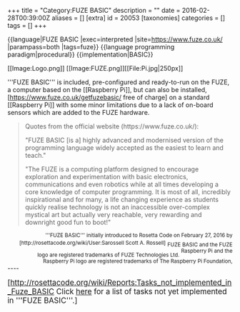 +++
title = "Category:FUZE BASIC"
description = ""
date = 2016-02-28T00:39:00Z
aliases = []
[extra]
id = 20053
[taxonomies]
categories = []
tags = []
+++

{{language|FUZE BASIC
|exec=interpreted
|site=https://www.fuze.co.uk/
|parampass=both
|tags=fuze}}
{{language programming paradigm|procedural}}
{{implementation|BASIC}}

[[Image:Logo.png]]         [[Image:FUZE.png]][[File:Pi.jpg|250px]]


'''FUZE BASIC''' is included, pre-configured and ready-to-run on the FUZE, a computer based on the [[Raspberry Pi]], but can also be installed, [https://www.fuze.co.uk/getfuzebasic/ free of charge] on a standard [[Raspberry Pi]] with some minor limitations due to a lack of on-board sensors which are added to the FUZE hardware.

<blockquote>
Quotes from the official website (https://www.fuze.co.uk/):

"FUZE BASIC [is a] highly advanced and modernised version of the programming language widely accepted as the easiest to learn and teach."

"The FUZE is a computing platform designed to encourage exploration and experimentation with basic electronics, communications and even robotics while at all times developing a core knowledge of computer programming. It is most of all, incredibly inspirational and for many, a life changing experience as students quickly realise technology is not an inaccessible over-complex mystical art but actually very reachable, very rewarding and downright good fun to boot!"
</blockquote>

<div style="text-align: right; direction: ltr; margin-left: 1em;"><small>'''FUZE BASIC''' initially introduced to Rosetta Code on February 27, 2016 by [http://rosettacode.org/wiki/User:Sarossell Scott A. Rossell]</small>
<sub>FUZE BASIC and the FUZE logo are registered trademarks of FUZE Technologies Ltd.</sub>
<sup>Raspberry Pi and the Raspberry Pi logo are registered trademarks of The Raspberry Pi Foundation,</sup></div>
----


<big><div class="plainlinks">[http://rosettacode.org/wiki/Reports:Tasks_not_implemented_in_Fuze_BASIC Click <u>here</u> for a list of tasks not yet implemented in '''FUZE BASIC'''.]</div></big>
